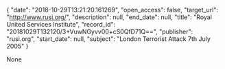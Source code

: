 {
  "date": "2018-10-29T13:21:20.161269", 
  "open_access": false, 
  "target_url": "http://www.rusi.org/", 
  "description": null, 
  "end_date": null, 
  "title": "Royal United Services Institute", 
  "record_id": "20181029T132120/3+VuwNGyvv00+cS0QfD71Q==", 
  "publisher": "rusi.org", 
  "start_date": null, 
  "subject": "London Terrorist Attack 7th July 2005"
}

None